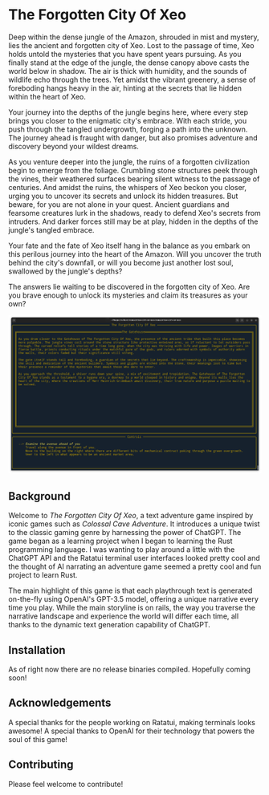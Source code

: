 # The Forgotten City Of Xeo

Deep within the dense jungle of the Amazon, shrouded in mist and mystery, lies the ancient and forgotten city of Xeo. Lost to the passage of time, Xeo holds untold the mysteries that you have spent years pursuing. As you finally stand at the edge of the jungle, the dense canopy above casts the world below in shadow. The air is thick with humidity, and the sounds of wildlife echo through the trees. Yet amidst the vibrant greenery, a sense of foreboding hangs heavy in the air, hinting at the secrets that lie hidden within the heart of Xeo.<br>

Your journey into the depths of the jungle begins here, where every step brings you closer to the enigmatic city's embrace. With each stride, you push through the tangled undergrowth, forging a path into the unknown. The journey ahead is fraught with danger, but also promises adventure and discovery beyond your wildest dreams.<br>

As you venture deeper into the jungle, the ruins of a forgotten civilization begin to emerge from the foliage. Crumbling stone structures peek through the vines, their weathered surfaces bearing silent witness to the passage of centuries. And amidst the ruins, the whispers of Xeo beckon you closer, urging you to uncover its secrets and unlock its hidden treasures. But beware, for you are not alone in your quest. Ancient guardians and fearsome creatures lurk in the shadows, ready to defend Xeo's secrets from intruders. And darker forces still may be at play, hidden in the depths of the jungle's tangled embrace.<br>

Your fate and the fate of Xeo itself hang in the balance as you embark on this perilous journey into the heart of the Amazon. Will you uncover the truth behind the city's downfall, or will you become just another lost soul, swallowed by the jungle's depths?<br>

The answers lie waiting to be discovered in the forgotten city of Xeo. Are you brave enough to unlock its mysteries and claim its treasures as your own?

![Screenshot](./Project_Metadata/screenshot.png)

## Background

Welcome to *The Forgotten City Of Xeo*, a text adventure game inspired by iconic games such as *Colossal Cave Adventure*. It introduces a unique twist to the classic gaming genre by harnessing the power of ChatGPT. The game began as a learning project when I began to learning the Rust programming language. I was wanting to play around a little with the ChatGPT API and the Ratatui terminal user interfaces looked pretty cool and the thought of AI narrating an adventure game seemed a pretty cool and fun project to learn Rust.

The main highlight of this game is that each playthrough text is generated on-the-fly using OpenAI's GPT-3.5 model, offering a unique narrative every time you play. While the main storyline is on rails, the way you traverse the narrative landscape and experience the world will differ each time, all thanks to the dynamic text generation capability of ChatGPT.


## Installation

As of right now there are no release binaries compiled.  Hopefully coming soon!

## Acknowledgements

A special thanks for the people working on Ratatui, making terminals looks awesome!
A special thanks to OpenAI for their technology that powers the soul of this game!

## Contributing 

Please feel welcome to contribute!